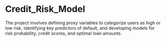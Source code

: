 # Credit_Risk_Model
The project involves defining proxy variables to categorize users as high or low risk, identifying key predictors of default, and developing models for risk probability, credit scores, and optimal loan amounts. 

